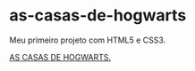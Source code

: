 # as-casas-de-hogwarts
Meu primeiro projeto com HTML5 e CSS3. 

<a href="https://nathanbergamo.github.io/as-casas-de-hogwarts/"> AS CASAS DE HOGWARTS.</a>
